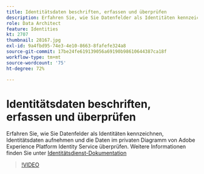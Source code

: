 ```yaml
---
title: Identitätsdaten beschriften, erfassen und überprüfen
description: Erfahren Sie, wie Sie Datenfelder als Identitäten kennzeichnen, Identitätsdaten aufnehmen und die Daten im privaten Diagramm von Adobe Experience Platform Identity Service überprüfen.
role: Data Architect
feature: Identities
kt: 2707
thumbnail: 28167.jpg
exl-id: 9a4fbd95-74e3-4e10-8663-8fafefe324a8
source-git-commit: 17be24fe619139056a69190b98610644387ca18f
workflow-type: tm+mt
source-wordcount: '75'
ht-degree: 72%

---
```


# Identitätsdaten beschriften, erfassen und überprüfen

Erfahren Sie, wie Sie Datenfelder als Identitäten kennzeichnen, Identitätsdaten aufnehmen und die Daten im privaten Diagramm von Adobe Experience Platform Identity Service überprüfen. Weitere Informationen finden Sie unter [Identitätsdienst-Dokumentation](https://experienceleague.adobe.com/docs/experience-platform/identity/home.html?lang=de)


>[!VIDEO](https://video.tv.adobe.com/v/28167?quality=12&learn=on)
